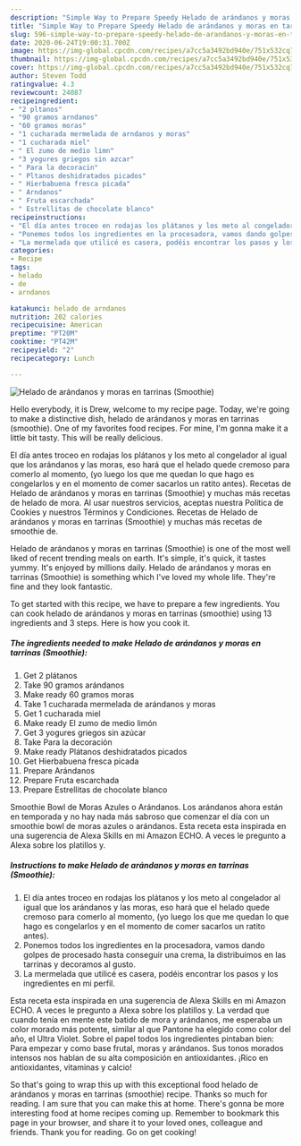 ```yaml
---
description: "Simple Way to Prepare Speedy Helado de arándanos y moras en tarrinas (Smoothie)"
title: "Simple Way to Prepare Speedy Helado de arándanos y moras en tarrinas (Smoothie)"
slug: 596-simple-way-to-prepare-speedy-helado-de-arandanos-y-moras-en-tarrinas-smoothie
date: 2020-06-24T19:00:31.700Z
image: https://img-global.cpcdn.com/recipes/a7cc5a3492bd940e/751x532cq70/helado-de-arandanos-y-moras-en-tarrinas-smoothie-foto-principal.jpg
thumbnail: https://img-global.cpcdn.com/recipes/a7cc5a3492bd940e/751x532cq70/helado-de-arandanos-y-moras-en-tarrinas-smoothie-foto-principal.jpg
cover: https://img-global.cpcdn.com/recipes/a7cc5a3492bd940e/751x532cq70/helado-de-arandanos-y-moras-en-tarrinas-smoothie-foto-principal.jpg
author: Steven Todd
ratingvalue: 4.3
reviewcount: 24087
recipeingredient:
- "2 pltanos"
- "90 gramos arndanos"
- "60 gramos moras"
- "1 cucharada mermelada de arndanos y moras"
- "1 cucharada miel"
- " El zumo de medio limn"
- "3 yogures griegos sin azcar"
- " Para la decoracin"
- " Pltanos deshidratados picados"
- " Hierbabuena fresca picada"
- " Arndanos"
- " Fruta escarchada"
- " Estrellitas de chocolate blanco"
recipeinstructions:
- "El día antes troceo en rodajas los plátanos y los meto al congelador al igual que los arándanos y las moras, eso hará que el helado quede cremoso para comerlo al momento, (yo luego los que me quedan lo que hago es congelarlos y en el momento de comer sacarlos un ratito antes)."
- "Ponemos todos los ingredientes en la procesadora, vamos dando golpes de procesado hasta conseguir una crema, la distribuimos en las tarrinas y decoramos al gusto."
- "La mermelada que utilicé es casera, podéis encontrar los pasos y los ingredientes en mi perfil."
categories:
- Recipe
tags:
- helado
- de
- arndanos

katakunci: helado de arndanos 
nutrition: 202 calories
recipecuisine: American
preptime: "PT20M"
cooktime: "PT42M"
recipeyield: "2"
recipecategory: Lunch

---
```



![Helado de arándanos y moras en tarrinas (Smoothie)](https://img-global.cpcdn.com/recipes/a7cc5a3492bd940e/751x532cq70/helado-de-arandanos-y-moras-en-tarrinas-smoothie-foto-principal.jpg)

Hello everybody, it is Drew, welcome to my recipe page. Today, we're going to make a distinctive dish, helado de arándanos y moras en tarrinas (smoothie). One of my favorites food recipes. For mine, I'm gonna make it a little bit tasty. This will be really delicious.

El día antes troceo en rodajas los plátanos y los meto al congelador al igual que los arándanos y las moras, eso hará que el helado quede cremoso para comerlo al momento, (yo luego los que me quedan lo que hago es congelarlos y en el momento de comer sacarlos un ratito antes). Recetas de Helado de arándanos y moras en tarrinas (Smoothie) y muchas más recetas de helado de mora. Al usar nuestros servicios, aceptas nuestra Política de Cookies y nuestros Términos y Condiciones. Recetas de Helado de arándanos y moras en tarrinas (Smoothie) y muchas más recetas de smoothie de.

Helado de arándanos y moras en tarrinas (Smoothie) is one of the most well liked of recent trending meals on earth. It's simple, it's quick, it tastes yummy. It's enjoyed by millions daily. Helado de arándanos y moras en tarrinas (Smoothie) is something which I've loved my whole life. They're fine and they look fantastic.


To get started with this recipe, we have to prepare a few ingredients. You can cook helado de arándanos y moras en tarrinas (smoothie) using 13 ingredients and 3 steps. Here is how you cook it.

<!--inarticleads1-->

##### The ingredients needed to make Helado de arándanos y moras en tarrinas (Smoothie):

1. Get 2 plátanos
1. Take 90 gramos arándanos
1. Make ready 60 gramos moras
1. Take 1 cucharada mermelada de arándanos y moras
1. Get 1 cucharada miel
1. Make ready  El zumo de medio limón
1. Get 3 yogures griegos sin azúcar
1. Take  Para la decoración
1. Make ready  Plátanos deshidratados picados
1. Get  Hierbabuena fresca picada
1. Prepare  Arándanos
1. Prepare  Fruta escarchada
1. Prepare  Estrellitas de chocolate blanco


Smoothie Bowl de Moras Azules o Arándanos. Los arándanos ahora están en temporada y no hay nada más sabroso que comenzar el día con un smoothie bowl de moras azules o arándanos. Esta receta esta inspirada en una sugerencia de Alexa Skills en mi Amazon ECHO. A veces le pregunto a Alexa sobre los platillos y. 

<!--inarticleads2-->

##### Instructions to make Helado de arándanos y moras en tarrinas (Smoothie):

1. El día antes troceo en rodajas los plátanos y los meto al congelador al igual que los arándanos y las moras, eso hará que el helado quede cremoso para comerlo al momento, (yo luego los que me quedan lo que hago es congelarlos y en el momento de comer sacarlos un ratito antes).
1. Ponemos todos los ingredientes en la procesadora, vamos dando golpes de procesado hasta conseguir una crema, la distribuimos en las tarrinas y decoramos al gusto.
1. La mermelada que utilicé es casera, podéis encontrar los pasos y los ingredientes en mi perfil.


Esta receta esta inspirada en una sugerencia de Alexa Skills en mi Amazon ECHO. A veces le pregunto a Alexa sobre los platillos y. La verdad que cuando tenía en mente este batido de mora y arándanos, me esperaba un color morado más potente, similar al que Pantone ha elegido como color del año, el Ultra Violet. Sobre el papel todos los ingredientes pintaban bien: Para empezar y como base frutal, moras y arándanos. Sus tonos morados intensos nos hablan de su alta composición en antioxidantes. ¡Rico en antioxidantes, vitaminas y calcio! 

So that's going to wrap this up with this exceptional food helado de arándanos y moras en tarrinas (smoothie) recipe. Thanks so much for reading. I am sure that you can make this at home. There's gonna be more interesting food at home recipes coming up. Remember to bookmark this page in your browser, and share it to your loved ones, colleague and friends. Thank you for reading. Go on get cooking!
